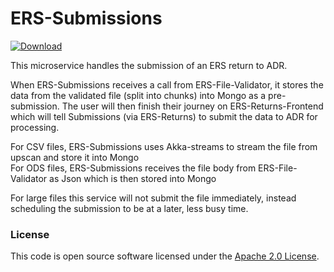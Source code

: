 
# ERS-Submissions

[![Download](https://api.bintray.com/packages/hmrc/releases/ers-submissions/images/download.svg) ](https://bintray.com/hmrc/releases/ers-submissions/_latestVersion)

This microservice handles the submission of an ERS return to ADR.

When ERS-Submissions receives a call from ERS-File-Validator, it stores the data from the validated file (split into chunks) into Mongo as a pre-submission.
The user will then finish their journey on ERS-Returns-Frontend which will tell Submissions (via ERS-Returns) to submit the
data to ADR for processing.

For CSV files, ERS-Submissions uses Akka-streams to stream the file from upscan and store it into Mongo <br>
For ODS files, ERS-Submissions receives the file body from ERS-File-Validator as Json which is then stored into Mongo

For large files this service will not submit the file immediately, instead scheduling the submission to be at a later, less busy time.

### License

This code is open source software licensed under the [Apache 2.0 License]("http://www.apache.org/licenses/LICENSE-2.0.html").
    